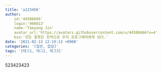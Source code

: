 ```yaml
---
title: 'a123456'
author:
    id:'44586666'
    login:'960813'
    name:'Taeyang Jin'
    avatar_url:'https://avatars.githubusercontent.com/u/44586666?v=4'
    bio:'모든 잘못은 전적으로 우리 프로그래머에게 있다.'
date: '2021-02-13 12:19:13 +0900'
categories: '[일반, 잡담]'
tags: '[태그1, 태그2, 태그3]'
---
```

523423423
